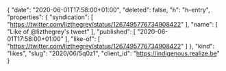{
  "date": "2020-06-01T17:58:00+01:00",
  "deleted": false,
  "h": "h-entry",
  "properties": {
    "syndication": [
      "https://twitter.com/lizthegrey/status/1267495776734908422"
    ],
    "name": [
      "Like of @lizthegrey's tweet"
    ],
    "published": [
      "2020-06-01T17:58:00+01:00"
    ],
    "like-of": [
      "https://twitter.com/lizthegrey/status/1267495776734908422"
    ]
  },
  "kind": "likes",
  "slug": "2020/06/5q0z1",
  "client_id": "https://indigenous.realize.be"
}

